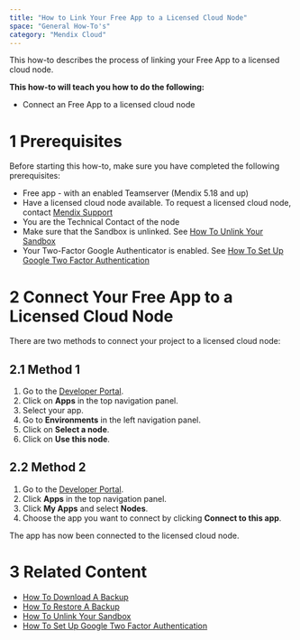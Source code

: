 ```yaml
---
title: "How to Link Your Free App to a Licensed Cloud Node"
space: "General How-To's"
category: "Mendix Cloud"
---
```


This how-to describes the process of linking your Free App to a licensed cloud node.

**This how-to will teach you how to do the following:**

*   Connect an Free App to a licensed cloud node

# 1 Prerequisites

Before starting this how-to, make sure you have completed the following prerequisites:

*   Free app - with an enabled Teamserver (Mendix 5.18 and up)
*   Have a licensed cloud node available. To request a licensed cloud node, contact [Mendix Support](http://www.support.mendix.com)
*   You are the Technical Contact of the node
*   Make sure that the Sandbox is unlinked. See [How To Unlink Your Sandbox](how-to-unlink-sandbox)
*   Your Two-Factor Google Authenticator is enabled. See [How To Set Up Google Two Factor Authentication](/howtogeneral/support/how-to-set-up-two-factor-authentication-with-google-authenticator)

# 2 Connect Your Free App to a Licensed Cloud Node
There are two methods to connect your project to a licensed cloud node:

## 2.1 Method 1
1.  Go to the [Developer Portal](http://home.mendix.com).
2.  Click on **Apps** in the top navigation panel.
2.  Select your app.
3.  Go to **Environments** in the left navigation panel.
4.  Click on **Select a node**.
5.  Click on **Use this node**.

## 2.2 Method 2
1.  Go to the [Developer Portal](http://home.mendix.com).
2.  Click **Apps** in the top navigation panel.
2.  Click **My Apps** and select **Nodes**.
3.  Choose the app you want to connect by clicking **Connect to this app**.


The app has now been connected to the licensed cloud node.

# 3 Related Content
*   [How To Download A Backup](how-to-download-a-backup)
*   [How To Restore A Backup](how-to-restore-a-backup)
*   [How To Unlink Your Sandbox](how-to-unlink-sandbox)
*   [How To Set Up Google Two Factor Authentication](/howtogeneral/support/how-to-set-up-two-factor-authentication-with-google-authenticator)

